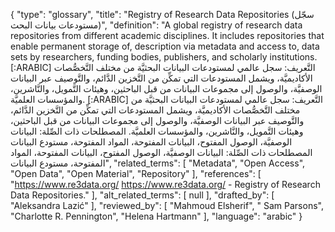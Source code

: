 {
    "type": "glossary",
    "title": "Registry of Research Data Repositories (سجّل مستودعات بيانات البحث)",
    "definition": "A global registry of research data repositories from different academic disciplines. It includes repositories that enable permanent storage of, description via metadata and access to, data sets by researchers, funding bodies, publishers, and scholarly institutions. [:ARABIC] التَّعريف: سجل عالمي لمستودعات البيانات البحثيَّة من مختلف التَّخصُّصات الأكاديميَّة، ويشمل المستودعات التي تمكِّن من التَّخزين الدَّائم، والتَّوصيف عبر البيانات الوصفيَّة، والوصول إلى مجموعات البيانات من قبل الباحثين، وهيئات التَّمويل، والنَّاشرين، والمؤسسات العلميَّة. [:ARABIC] التَّعريف: سجل عالمي لمستودعات البيانات البحثيَّة من مختلف التَّخصُّصات الأكاديميَّة، ويشمل المستودعات التي تمكِّن من التَّخزين الدَّائم، والتَّوصيف عبر البيانات الوصفيَّة، والوصول إلى مجموعات البيانات من قبل الباحثين، وهيئات التَّمويل، والنَّاشرين، والمؤسسات العلميَّة. المصطلحات ذات الصِّلة: البيانات الوصفيَّة، الوصول المفتوح، البيانات المفتوحة، المواد المفتوحة، مستودع البيانات المصطلحات ذات الصِّلة: البيانات الوصفيَّة، الوصول المفتوح، البيانات المفتوحة، المواد المفتوحة، مستودع البيانات",
    "related_terms": [
        "Metadata",
        "Open Access",
        "Open Data",
        "Open Material",
        "Repository"
    ],
    "references": [
        "https://www.re3data.org/ https://www.re3data.org/ - Registry of Research Data Repositories."
    ],
    "alt_related_terms": [
        null
    ],
    "drafted_by": [
        "Aleksandra Lazić"
    ],
    "reviewed_by": [
        "Mahmoud Elsherif",
        " Sam Parsons",
        "Charlotte R. Pennington",
        "Helena Hartmann"
    ],
    "language": "arabic"
}